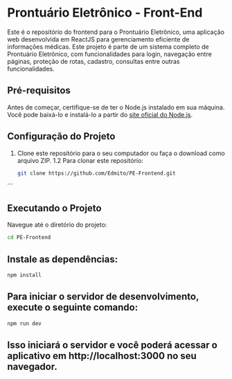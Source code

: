 # Prontuário Eletrônico - Front-End

Este é o repositório do frontend para o Prontuário Eletrônico, uma aplicação web desenvolvida em ReactJS para gerenciamento eficiente de informações médicas. Este projeto é parte de um sistema completo de Prontuário Eletrônico, com funcionalidades para login, navegação entre páginas, proteção de rotas, cadastro, consultas entre outras funcionalidades.

## Pré-requisitos

Antes de começar, certifique-se de ter o Node.js instalado em sua máquina. Você pode baixá-lo e instalá-lo a partir do [site oficial do Node.js](https://nodejs.org/).

## Configuração do Projeto

1. Clone este repositório para o seu computador ou faça o download como arquivo ZIP.
1.2 Para clonar este repositório:

   ```bash
   git clone https://github.com/Edmito/PE-Frontend.git
  ´´´
## Executando o Projeto

Navegue até o diretório do projeto:

```bash
cd PE-Frontend
```
## Instale as dependências:

```bash
npm install
```
## Para iniciar o servidor de desenvolvimento, execute o seguinte comando:

```bash
npm run dev
```
## Isso iniciará o servidor e você poderá acessar o aplicativo em http://localhost:3000 no seu navegador.
